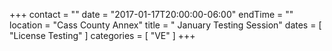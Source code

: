+++
contact = ""
date = "2017-01-17T20:00:00-06:00"
endTime = ""
location = "Cass County Annex"
title = " January Testing Session"
dates = [ "License Testing" ]
categories = [ "VE" ]
+++

